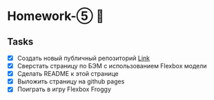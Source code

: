 # Homework-⑤ 🤘

## Tasks ##

- [x] Создать новый публичный репозиторий [Link](https://olgagrishchenko.github.io/Homework-5/)
- [x] Сверстать страницу по БЭМ с использованием Flexbox модели
- [x] Сделать README к этой странице
- [x] Выложить страницу на github pages
- [x] Поиграть в игру Flexbox Froggy
